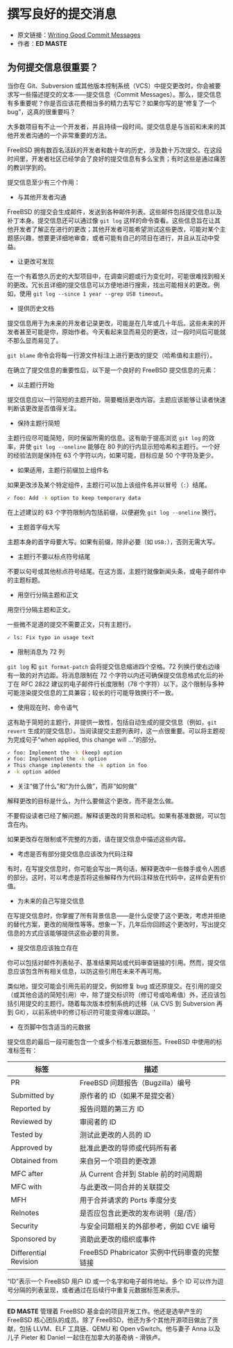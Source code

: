 # 撰写良好的提交消息

- 原文链接：[Writing Good Commit Messages](https://freebsdfoundation.org/wp-content/uploads/2020/11/Writing-Commit-Messages.pdf)
- 作者：**ED MASTE**

## 为何提交信息很重要？

当你在 Git、Subversion 或其他版本控制系统（VCS）中提交更改时，你会被要求写一些描述提交的文本——提交信息（Commit Messages）。那么，提交信息有多重要呢？你是否应该花费相当多的精力去写它？如果你写的是“修复了一个 bug”，这真的很重要吗？

大多数项目有不止一个开发者，并且持续一段时间。提交信息是与当前和未来的其他开发者沟通的一个非常重要的方法。

FreeBSD 拥有数百名活跃的开发者和数十年的历史，涉及数十万次提交。在这段时间里，开发者社区已经学会了良好的提交信息有多么宝贵；有时这些是通过痛苦的教训学到的。

提交信息至少有三个作用：

- 与其他开发者沟通

FreeBSD 的提交会生成邮件，发送到各种邮件列表。这些邮件包括提交信息以及补丁本身。提交信息还可以通过像 `git log` 这样的命令查看。这些信息旨在让其他开发者了解正在进行的更改；其他开发者可能希望测试这些更改，可能对某个主题感兴趣，想要更详细地审查，或者可能有自己的项目在进行，并且从互动中受益。

- 让更改可发现

在一个有着悠久历史的大型项目中，在调查问题或行为变化时，可能很难找到相关的更改。冗长且详细的提交信息可以方便地进行搜索，找出可能相关的更改。例如，使用 `git log --since 1 year --grep USB timeout`。

- 提供历史文档

提交信息用于为未来的开发者记录更改，可能是在几年或几十年后。这些未来的开发者甚至可能是你，原始作者。今天看起来显而易见的更改，过一段时间后可能就不那么显而易见了。

`git blame` 命令会将每一行源文件标注上进行更改的提交（哈希值和主题行）。

在确立了提交信息的重要性后，以下是一个良好的 FreeBSD 提交信息的元素：

- 以主题行开始

提交信息应以一行简短的主题开始，简要概括更改内容。主题应该能够让读者快速判断该更改是否值得关注。

- 保持主题行简短

主题行应尽可能简短，同时保留所需的信息。这有助于提高浏览 `git log` 的效率，并使 `git log --oneline` 能够在 80 列的行内显示短哈希和主题行。一个好的经验法则是保持在 63 个字符以内，如果可能，目标应是 50 个字符及更少。

- 如果适用，主题行前缀加上组件名

如果更改涉及某个特定组件，主题行可以加上该组件名并以冒号（`:`）结尾。

```sh
✓ foo: Add -k option to keep temporary data
```

在上述建议的 63 个字符限制内包括前缀，以便避免 `git log --oneline` 换行。

- 主题首字母大写

主题本身的首字母要大写。如果有前缀，除非必要（如 `USB:`），否则无需大写。

- 主题行不要以标点符号结尾

不要以句号或其他标点符号结尾。在这方面，主题行就像新闻头条，或电子邮件中的主题标题。

- 用空行分隔主题和正文

用空行分隔主题和正文。

一些微不足道的提交不需要正文，只有主题行。

```sh
✓ ls: Fix typo in usage text
```

- 限制消息为 72 列

`git log` 和 `git format-patch` 会将提交信息缩进四个空格。72 列换行使右边缘有一致的对齐边距。将消息限制在 72 个字符以内还可确保提交信息格式化后的补丁在 RFC 2822 建议的电子邮件行长度限制（78 个字符）以下。这个限制与多种可能渲染提交信息的工具兼容；较长的行可能导致换行不一致。

- 使用现在时、命令语气

这有助于简短的主题行，并提供一致性，包括自动生成的提交信息（例如，`git revert` 生成的提交信息）。当阅读提交主题列表时，这一点很重要。可以将主题视为完成句子“when applied, this change will …”的部分。

```sh
✓ foo: Implement the -k (keep) option
✗ foo: Implemented the -k option
✗ This change implements the -k option in foo
✗ -k option added
```

- 关注“做了什么”和“为什么做”，而非“如何做”

解释更改的目标是什么，为什么要做这个更改，而不是怎么做。

不要假设读者已经了解问题。解释该更改的背景和动机。如果有基准数据，可以包含在内。

如果更改存在限制或不完整的方面，请在提交信息中描述这些内容。

- 考虑是否有部分提交信息应该改为代码注释

有时，在写提交信息时，你可能会写出一两句话，解释更改中一些棘手或令人困惑的部分。这时，可以考虑是否将这些解释作为代码注释放在代码中，这样会更有价值。

- 为未来的自己写提交信息

在写提交信息时，你掌握了所有背景信息——是什么促使了这个更改，考虑并拒绝的替代方案，更改的局限性等等。想象一下，几年后你回顾这个更改时，写出提交信息的方式应该能够提供这些必要的背景。

- 提交信息应该独立存在

你可以包括对邮件列表帖子、基准结果网站或代码审查链接的引用。然而，提交信息应该包含所有相关信息，以防这些引用在未来不再可用。

类似地，提交可能会引用先前的提交，例如修复 bug 或还原提交。在引用的提交（或其他合适的简短引用）中，除了提交标识符（修订号或哈希值）外，还应该包括引用提交的主题行。随着每次版本控制系统的迁移（从 CVS 到 Subversion 再到 Git），以前系统中的修订标识符可能变得难以跟踪。‘

- 在页脚中包含适当的元数据

提交信息的最后一段可能包含一个或多个标准元数据标签。FreeBSD 中使用的标准标签有：

标签  | 描述
----|----
PR  | FreeBSD 问题报告（Bugzilla）编号
Submitted by  | 原作者的 ID（如果不是提交者）
Reported by  | 报告问题的第三方 ID
Reviewed by  | 审阅者的 ID
Tested by  | 测试此更改的人员的 ID
Approved by  | 批准此更改的导师或代码所有者
Obtained from  | 来自另一个项目的更改源
MFC after  | 从 Current 合并到 Stable 前的时间周期
MFC with  | 与此更改一同合并的关联提交
MFH  | 用于合并请求的 Ports 季度分支
Relnotes  | 是否应包含此更改的发布说明（是/否）
Security  | 与安全问题相关的外部参考，例如 CVE 编号
Sponsored by  | 资助此更改的组织或事件
Differential Revision  | FreeBSD Phabricator 实例中代码审查的完整链接

“ID”表示一个 FreeBSD 用户 ID 或一个名字和电子邮件地址。多个 ID 可以作为逗号分隔的列表呈现，或者通过在后续行中重复元数据标签来表示。

---

**ED MASTE** 管理着 FreeBSD 基金会的项目开发工作。他还是选举产生的 FreeBSD 核心团队的成员。除了 FreeBSD，他还为多个其他开源项目做出了贡献，包括 LLVM、ELF 工具链、QEMU 和 Open vSwitch。他与妻子 Anna 以及儿子 Pieter 和 Daniel 一起住在加拿大的基奇纳 - 滑铁卢。
